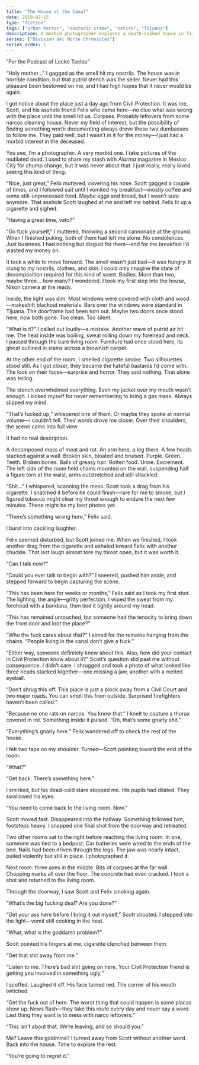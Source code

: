 ```yaml
---
title: "The House at the Canal"
date: 2019-02-15
type: "fiction"
tags: ["urban horror", "esoteric crime", "satire", "Tijuana"]
description: A morbid photographer explores a death-soaked house in Tijuana alongside two companions, chasing the perfect shot while ignoring escalating warnings. What he finds may be his greatest collection—or the beginning of something far worse.
series: ["Division del Norte Chronicles"]
series_order: 1
---
```



“For the Podcast of Locke Taelos”

“Holy mother…” I gagged as the smell hit my nostrils. The house was in horrible condition, but that putrid stench was the seller. Never had this pleasure been bestowed on me, and I had high hopes that it never would be again.

I got notice about the place just a day ago from Civil Protection. It was me, Scott, and his asshole friend Felix who came here—no clue what was wrong with the place until the smell hit us. Corpses. Probably leftovers from some narcos cleaning house. Never my field of interest, but the possibility of finding something worth documenting always drove these two dumbasses to follow me. They paid well, but I wasn’t in it for the money—I just had a morbid interest in the deceased.

You see, I’m a photographer. A very morbid one. I take pictures of the mutilated dead. I used to share my stash with *Alarma* magazine in Mexico City for chump change, but it was never about that. I just really, really loved seeing this kind of thing.

“Nice, just great,” Felix muttered, covering his nose. Scott gagged a couple of times, and I followed suit until I vomited my breakfast—mostly coffee and some still-unprocessed food. Maybe eggs and bread, but I wasn’t sure anymore. That asshole Scott laughed at me and left me behind. Felix lit up a cigarette and sighed.

“Having a great time, vato?”

“Go fuck yourself,” I muttered, throwing a second cannonade at the ground. When I finished puking, both of them had left me alone. No condolences. Just business. I had nothing but disgust for them—and for the breakfast I’d wasted my money on.

It took a while to move forward. The smell wasn't just bad—it was hungry. It clung to my nostrils, clothes, and skin. I could only imagine the state of decomposition required for this kind of scent. Bodies. More than two, maybe three... how many? I wondered. I took my first step into the house, Nikon camera at the ready.

Inside, the light was dim. Most windows were covered with cloth and wood—makeshift blackout materials. Bars over the windows were standard in Tijuana. The doorframe had been torn out. Maybe two doors once stood here, now both gone. Too clean. Too silent.

“What is it?” I called out loudly—a mistake. Another wave of putrid air hit me. The heat inside was boiling, sweat rolling down my forehead and neck. I passed through the bare living room. Furniture had once stood here, its ghost outlined in stains across a brownish carpet.

At the other end of the room, I smelled cigarette smoke. Two silhouettes stood still. As I got closer, they became the hateful bastards I’d come with. The look on their faces—surprise and horror. They said nothing. That alone was telling.

The stench overwhelmed everything. Even my jacket over my mouth wasn’t enough. I kicked myself for never remembering to bring a gas mask. Always slipped my mind.

“That’s fucked up,” whispered one of them. Or maybe they spoke at normal volume—I couldn’t tell. Their words drove me closer. Over their shoulders, the scene came into full view.

It had no real description.

A decomposed mass of meat and rot. An arm here, a leg there. A few heads stacked against a wall. Broken skin, bloated and bruised. Purple. Green. Teeth. Broken bones. Balls of greasy hair. Rotten food. Urine. Excrement. The left side of the room held chains mounted on the wall, suspending half a figure torn at the waist, arms outstretched and still shackled.

“Shit…” I whispered, scanning the mess. Scott took a drag from his cigarette. I snatched it before he could finish—rare for me to smoke, but I figured tobacco might clear my throat enough to endure the next few minutes. These might be my best photos yet.

“There’s something wrong here,” Felix said.

I burst into cackling laughter.

Felix seemed disturbed, but Scott joined me. When we finished, I took another drag from the cigarette and exhaled toward Felix with another chuckle. That last laugh almost tore my throat open, but it was worth it.

“Can I talk now?”

“Could you ever talk to begin with?” I sneered, pushed him aside, and stepped forward to begin capturing the scene.

“This has been here for weeks or months,” Felix said as I took my first shot. The lighting, the angle—gritty perfection. I wiped the sweat from my forehead with a bandana, then tied it tightly around my head.

“This has remained untouched, but someone had the tenacity to bring down the front door and loot the place?”

“Who the fuck cares about that?” I aimed for the remains hanging from the chains. “People living in the canal don’t give a fuck.”

“Either way, someone definitely knew about this. Also, how did your contact in Civil Protection know about it?” Scott’s question slid past me without consequence. I didn’t care. I shrugged and took a photo of what looked like three heads stacked together—one missing a jaw, another with a melted eyeball.

“Don’t shrug this off. This place is just a block away from a Civil Court and two major roads. You can smell this from outside. Surprised firefighters haven’t been called.”

“Because no one rats on narcos. You know that.” I knelt to capture a thorax covered in rot. Something inside it pulsed. “Oh, that’s some gnarly shit.”

“Everything’s gnarly here.” Felix wandered off to check the rest of the house.

I felt two taps on my shoulder. Turned—Scott pointing toward the end of the room.

“What?”

“Get back. There’s something here.”

I smirked, but his dead-cold stare stopped me. His pupils had dilated. They swallowed his eyes.

“You need to come back to the living room. Now.”

Scott moved fast. Disappeared into the hallway. Something followed him, footsteps heavy. I snapped one final shot from the doorway and retreated.

Two other rooms sat to the right before reaching the living room. In one, someone was tied to a bedpost. Car batteries were wired to the ends of the bed. Nails had been driven through the legs. The jaw was nearly intact, pulled violently but still in place. I photographed it.

Next room: three axes in the middle. Bits of corpses at the far wall. Chopping marks all over the floor. The concrete had even cracked. I took a shot and returned to the living room.

Through the doorway, I saw Scott and Felix smoking again.

“What’s the big fucking deal? Are you done?”

“Get your ass here before I bring it out myself,” Scott shouted. I stepped into the light—vomit still cooking in the heat.

“What, what is the goddamn problem?”

Scott pointed his fingers at me, cigarette clenched between them.

“Get that shit away from me.”

“Listen to me. There’s bad shit going on here. Your Civil Protection friend is getting you involved in something ugly.”

I scoffed. Laughed it off. His face turned red. The corner of his mouth twitched.

“Get the fuck out of here. The worst thing that could happen is some placas show up. News flash—they take this route every day and never say a word. Last thing they want is to mess with narco leftovers.”

“This isn’t about that. We’re leaving, and so should you.”

Me? Leave this goldmine? I turned away from Scott without another word. Back into the house. Time to explore the rest. 

“You’re going to regret it.”
